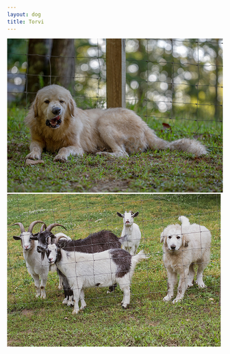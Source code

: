 ```yaml
---
layout: dog
title: Torvi
---
```


<div class="fotorama" data-nav="thumbs">
    <a href="assets/content/dogs/torvi/img/DSC_2229.jpg"><img src="assets/content/dogs/torvi/img/DSC_2229_TB.jpg"/></a>
    <a href="assets/content/dogs/torvi/img/DSC_3248.jpg"><img src="assets/content/dogs/torvi/img/DSC_3248_TB.jpg"/></a>
</div>
